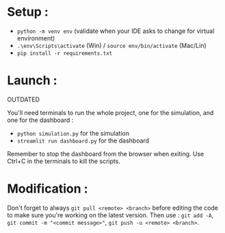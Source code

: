 # Setup :

- `python -m venv env` (validate when your IDE asks to change for virtual environment)
- `.\env\Scripts\activate` (Win) / `source env/bin/activate` (Mac/Lin)
- `pip install -r requirements.txt`

# Launch :

OUTDATED

You'll need terminals to run the whole project, one for the simulation, and one for the dashboard :
- `python simulation.py` for the simulation
- `streamlit run dashboard.py` for the dashboard

Remember to stop the dashboard from the browser when exiting.
Use Ctrl+C in the terminals to kill the scripts.

# Modification :

Don't forget to always `git pull <remote> <branch>` before editing the code to make sure you're working on the latest version.
Then use : `git add -A`, `git commit -m "<commit message>"`, `git push -u <remote> <branch>`.